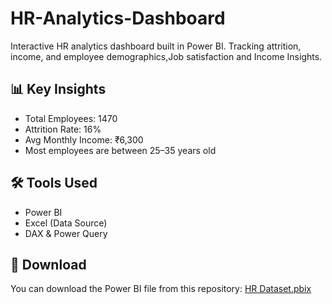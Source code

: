 # HR-Analytics-Dashboard
Interactive HR analytics dashboard built in Power BI. Tracking attrition, income, and employee demographics,Job satisfaction and Income  Insights.
## 📊 Key Insights
- Total Employees: 1470
- Attrition Rate: 16%
- Avg Monthly Income: ₹6,300
- Most employees are between 25–35 years old

## 🛠️ Tools Used
- Power BI
- Excel (Data Source)
- DAX & Power Query
## 📁 Download
You can download the Power BI file from this repository:
[HR Dataset.pbix](https://github.com/Shravanikadam16/HR-Analytics-Dashboard/raw/main/HR%20Dataset.pbix)
